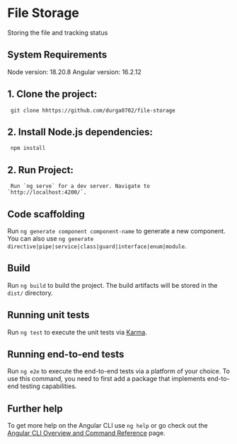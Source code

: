 # File Storage

Storing the file and tracking status

## System Requirements

Node version: 18.20.8
Angular version: 16.2.12

##  1. Clone the project:
     git clone hhttps://github.com/durga0702/file-storage
##  2. Install Node.js dependencies:
     npm install
##  2. Run Project:
     Run `ng serve` for a dev server. Navigate to `http://localhost:4200/`.


## Code scaffolding

Run `ng generate component component-name` to generate a new component. You can also use `ng generate directive|pipe|service|class|guard|interface|enum|module`.

## Build

Run `ng build` to build the project. The build artifacts will be stored in the `dist/` directory.

## Running unit tests

Run `ng test` to execute the unit tests via [Karma](https://karma-runner.github.io).

## Running end-to-end tests

Run `ng e2e` to execute the end-to-end tests via a platform of your choice. To use this command, you need to first add a package that implements end-to-end testing capabilities.

## Further help

To get more help on the Angular CLI use `ng help` or go check out the [Angular CLI Overview and Command Reference](https://angular.io/cli) page.
